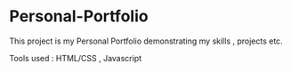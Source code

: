 # Personal-Portfolio

This project is my Personal Portfolio demonstrating my skills , projects etc.

Tools used : HTML/CSS , Javascript
